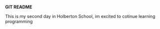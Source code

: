 **GIT README**

This is my second day in Holberton School, im excited to cotinue learning programming